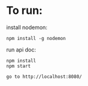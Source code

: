 # To run:


install nodemon:
```
npm install -g nodemon
```
run api doc:
```
npm install
npm start

go to http://localhost:8080/
```